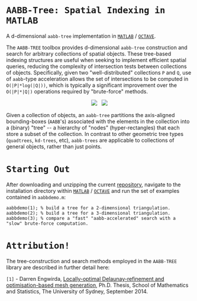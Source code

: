 # `AABB-Tree: Spatial Indexing in MATLAB`

A d-dimensional `aabb-tree` implementation in <a href="http://www.mathworks.com">`MATLAB`</a> / <a href="https://www.gnu.org/software/octave">`OCTAVE`</a>.

The `AABB-TREE` toolbox provides d-dimensional `aabb-tree` construction and search for arbitrary collections of spatial objects. These tree-based indexing structures are useful when seeking to implement efficient spatial queries, reducing the complexity of intersection tests between collections of objects. Specifically, given two "well-distributed" collections `P` and `Q`, use of `aabb`-type acceleration allows the set of intersections to be computed in `O(|P|*log(|Q|))`, which is typically a significant improvement over the `O(|P|*|Q|)` operations required by "brute-force" methods. 

<p align="center">
  <img src = "../master/test-data/aabb-tree-1-small.png"> &nbsp
  <img src = "../master/test-data/aabb-tree-2-small.jpg">
</p>

Given a collection of objects, an `aabb-tree` partitions the axis-aligned bounding-boxes (`AABB`'s) associated with the elements in the collection into a (binary) "tree" -- a hierarchy of "nodes" (hyper-rectangles) that each store a subset of the collection. In contrast to other geometric tree types (`quadtrees`, `kd-trees`, etc), `aabb-trees` are applicable to collections of general objects, rather than just points. 

# `Starting Out`

After downloading and unzipping the current <a href="https://github.com/dengwirda/aabb-tree/archive/master.zip">repository</a>, navigate to the installation directory within <a href="http://www.mathworks.com">`MATLAB`</a> / <a href="https://www.gnu.org/software/octave">`OCTAVE`</a> and run the set of examples contained in `aabbdemo.m`:
````
aabbdemo(1); % build a tree for a 2-dimensional triangulation.
aabbdemo(2); % build a tree for a 3-dimensional triangulation.
aabbdemo(3); % compare a "fast" "aabb-accelerated" search with a "slow" brute-force computation.
````
# `Attribution!`

The tree-construction and search methods employed in the `AABB-TREE` library are described in further detail here: 

`[1]` - Darren Engwirda, <a href="http://hdl.handle.net/2123/13148">Locally-optimal Delaunay-refinement and optimisation-based mesh generation</a>, Ph.D. Thesis, School of Mathematics and Statistics, The University of Sydney, September 2014.
